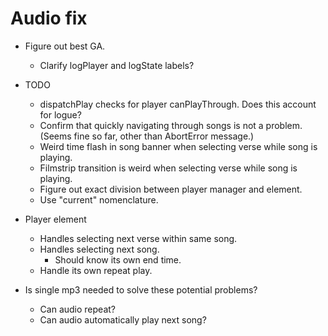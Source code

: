 # Audio fix
* Figure out best GA.
    * Clarify logPlayer and logState labels?

* TODO
    * dispatchPlay checks for player canPlayThrough. Does this account for logue?
    * Confirm that quickly navigating through songs is not a problem. (Seems fine so far, other than AbortError message.)
    * Weird time flash in song banner when selecting verse while song is playing.
    * Filmstrip transition is weird when selecting verse while song is playing.
    * Figure out exact division between player manager and element.
    * Use "current" nomenclature.

* Player element
    * Handles selecting next verse within same song.
    * Handles selecting next song.
        * Should know its own end time.
    * Handle its own repeat play.

* Is single mp3 needed to solve these potential problems?
    * Can audio repeat?
    * Can audio automatically play next song?